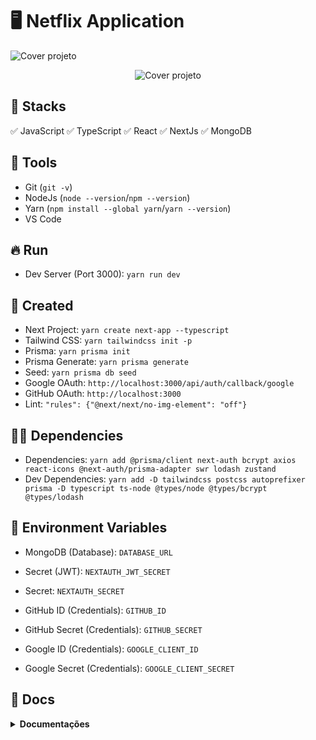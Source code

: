 # :desktop_computer: Netflix Application

<img src="./assets/cover.png" alt="Cover projeto" />
<p align="center"><img src="./assets/cover.gif" alt="Cover projeto" /><p>

## :briefcase: Stacks

✅ JavaScript
✅ TypeScript
✅ React
✅ NextJs
✅ MongoDB

## :hammer: Tools

- Git (`git -v`)
- NodeJs (`node --version`/`npm --version`)
- Yarn (`npm install --global yarn`/`yarn --version`)
- VS Code

## :fire: Run

- Dev Server (Port 3000): `yarn run dev`

## :baby: Created

- Next Project: `yarn create next-app --typescript`
- Tailwind CSS: `yarn tailwindcss init -p`
- Prisma: `yarn prisma init`
- Prisma Generate: `yarn prisma generate`
- Seed: `yarn prisma db seed`
- Google OAuth: `http://localhost:3000/api/auth/callback/google`
- GitHub OAuth: `http://localhost:3000`
- Lint: `"rules": {"@next/next/no-img-element": "off"}`
<!-- - Prisma Publish: `yarn prisma db push` -->
<!-- - Prisma Dev: `yarn prisma studio` -->

## :ok_man: Dependencies

- Dependencies: `yarn add @prisma/client next-auth bcrypt axios react-icons @next-auth/prisma-adapter swr lodash zustand`
- Dev Dependencies: `yarn add -D tailwindcss postcss autoprefixer prisma -D typescript ts-node @types/node @types/bcrypt @types/lodash`

## :triangular_flag_on_post: Environment Variables

- MongoDB (Database): `DATABASE_URL`
- Secret (JWT): `NEXTAUTH_JWT_SECRET`
- Secret: `NEXTAUTH_SECRET`

- GitHub ID (Credentials): `GITHUB_ID`
- GitHub Secret (Credentials): `GITHUB_SECRET`
- Google ID (Credentials): `GOOGLE_CLIENT_ID`
- Google Secret (Credentials): `GOOGLE_CLIENT_SECRET`

## :page_facing_up: Docs

<details>
<summary><b>Documentações</b></summary>

### :scroll: Documentações

- Next: `https://nextjs.org/`
- Tailwind CSS: `https://tailwindcss.com/`
- Prisma: `https://www.prisma.io/`
- Next Auth: `https://next-auth.js.org/`
- BCrypt: `https://www.npmjs.com/package/bcrypt`
- Axios: `https://axios-http.com/`
- React Icons: `https://react-icons.github.io/react-icons/`
- Lodash: `https://lodash.com/`
- Zustand: `https://zustand-demo.pmnd.rs/`
- SWR: `https://swr.vercel.app/`

<details>
